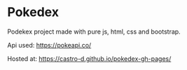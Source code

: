 # Pokedex

Podekex project made with pure js, html, css and bootstrap.

Api used: https://pokeapi.co/

Hosted at: https://castro-d.github.io/pokedex-gh-pages/
